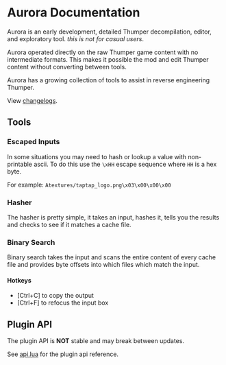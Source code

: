 # Aurora Documentation
Aurora is an early development, detailed Thumper decompilation, editor, and exploratory tool. *this is not for casual users*.

Aurora operated directly on the raw Thumper game content with no intermediate formats. This makes it possible the mod and edit Thumper content without converting between tools.

Aurora has a growing collection of tools to assist in reverse engineering Thumper.

View [changelogs](changelog.md).

## Tools
### Escaped Inputs
In some situations you may need to hash or lookup a value with non-printable ascii. To do this use the `\xHH` escape sequence where `HH` is a hex byte.

For example:
`Atextures/taptap_logo.png\x03\x00\x00\x00`

### Hasher
The hasher is pretty simple, it takes an input, hashes it, tells you the results and checks to see if it matches a cache file.

### Binary Search
Binary search takes the input and scans the entire content of every cache file and provides byte offsets into which files which match the input.
#### Hotkeys
* [Ctrl+C] to copy the output
* [Ctrl+F] to refocus the input box

## Plugin API
The plugin API is **NOT** stable and may break between updates.

See [api.lua](api.lua) for the plugin api reference.
